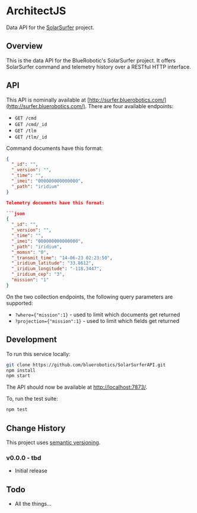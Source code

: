 # ArchitectJS

Data API for the [SolarSurfer](http://bluerobotics.com/) project.

## Overview

This is the data API for the BlueRobotic's SolarSurfer project. It offers SolarSurfer command and telemetry history over a RESTful HTTP interface.

## API

This API is nominally available at [http://surfer.bluerobotics.com/](http://surfer.bluerobotics.com/). There are four available endpoints:

* `GET /cmd`
* `GET /cmd/_id`
* `GET /tlm`
* `GET /tlm/_id`

Command documents have this format:

```json
{
  "_id": "",
  "_version": "",
  "_time": "",
  "_imei": "000000000000000",
  "_path": "iridium"
}

Telemetry documents have this format:

```json
{
  "_id": "",
  "_version": "",
  "_time": "",
  "_imei": "000000000000000",
  "_path": "iridium",
  "_momsn": "0",
  "_transmit_time": "14-06-23 02:23:50",
  "_iridium_latitude": "33.8612",
  "_iridium_longitude": "-118.3447",
  "_iridium_cep": "3",
  "mission": "1"
}
```

On the two collection endpoints, the following query parameters are supported:

* `?where={"mission":1}` - used to limit which documents get returned
* `?projection={"mission":1}` - used to limit which fields get returned

## Development

To run this service locally:

```bash
git clone https://github.com/bluerobotics/SolarSurferAPI.git
npm install
npm start
```

The API should now be available at [http://localhost:7873/](http://localhost:7873/).

To, run the test suite:

```bash
npm test
```

## Change History

This project uses [semantic versioning](http://semver.org/).

### v0.0.0 - tbd

* Initial release

## Todo

* All the things...
